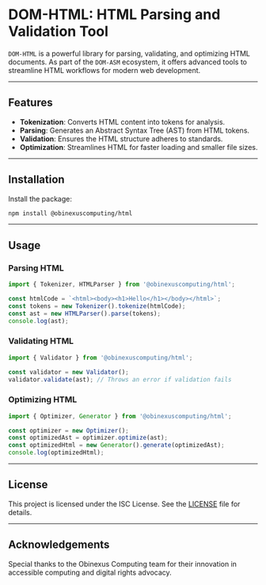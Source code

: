 # DOM-HTML: HTML Parsing and Validation Tool

`DOM-HTML` is a powerful library for parsing, validating, and optimizing HTML documents. As part of the `DOM-ASM` ecosystem, it offers advanced tools to streamline HTML workflows for modern web development.

---

## Features

- **Tokenization**: Converts HTML content into tokens for analysis.
- **Parsing**: Generates an Abstract Syntax Tree (AST) from HTML tokens.
- **Validation**: Ensures the HTML structure adheres to standards.
- **Optimization**: Streamlines HTML for faster loading and smaller file sizes.

---

## Installation

Install the package:

```bash
npm install @obinexuscomputing/html
```

---

## Usage

### Parsing HTML

```javascript
import { Tokenizer, HTMLParser } from '@obinexuscomputing/html';

const htmlCode = `<html><body><h1>Hello</h1></body></html>`;
const tokens = new Tokenizer().tokenize(htmlCode);
const ast = new HTMLParser().parse(tokens);
console.log(ast);
```

### Validating HTML

```javascript
import { Validator } from '@obinexuscomputing/html';

const validator = new Validator();
validator.validate(ast); // Throws an error if validation fails
```

### Optimizing HTML

```javascript
import { Optimizer, Generator } from '@obinexuscomputing/html';

const optimizer = new Optimizer();
const optimizedAst = optimizer.optimize(ast);
const optimizedHtml = new Generator().generate(optimizedAst);
console.log(optimizedHtml);
```

---

## License

This project is licensed under the ISC License. See the [LICENSE](LICENSE) file for details.

---

## Acknowledgements

Special thanks to the Obinexus Computing team for their innovation in accessible computing and digital rights advocacy.

